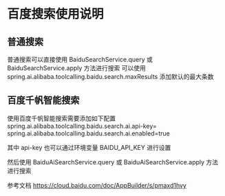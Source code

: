 # 百度搜索使用说明

## 普通搜索

普通搜索可以直接使用 BaiduSearchService.query 或 BaiduSearchService.apply 方法进行搜索
可以使用 spring.ai.alibaba.toolcalling.baidu.search.maxResults 添加默认的最大条数

## 百度千帆智能搜索

使用百度千帆智能搜索需要添加如下配置
spring.ai.alibaba.toolcalling.baidu.search.ai.api-key=<your key>
spring.ai.alibaba.toolcalling.baidu.search.ai.enabled=true

其中 api-key 也可以通过环境变量 BAIDU_API_KEY 进行设置

然后使用 BaiduAiSearchService.query 或 BaiduAiSearchService.apply 方法进行搜索

参考文档 https://cloud.baidu.com/doc/AppBuilder/s/pmaxd1hvy
